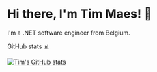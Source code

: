 # Hi there, I'm Tim Maes! :wave:

I'm a .NET software engineer from Belgium.

GitHub stats 📊

[![Tim's GitHub stats](https://github-readme-stats.vercel.app/api?username=Tim-Maes)](https://github.com/anuraghazra/github-readme-stats)
